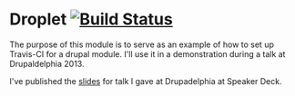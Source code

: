 Droplet [![Build Status](https://travis-ci.org/dkinzer/droplet.png?branch=master)](https://travis-ci.org/dkinzer/droplet)
=======

The purpose of this module is to serve as an example of how to set up Travis-CI for a drupal module.  I'll use it in a demonstration during a talk at Drupaldelphia 2013.

I've published the [slides](https://speakerdeck.com/dkinzer/setting-up-a-travis-continuous-integration-environment-for-your-drupal-module) for talk I gave at Drupadelphia at Speaker Deck.
